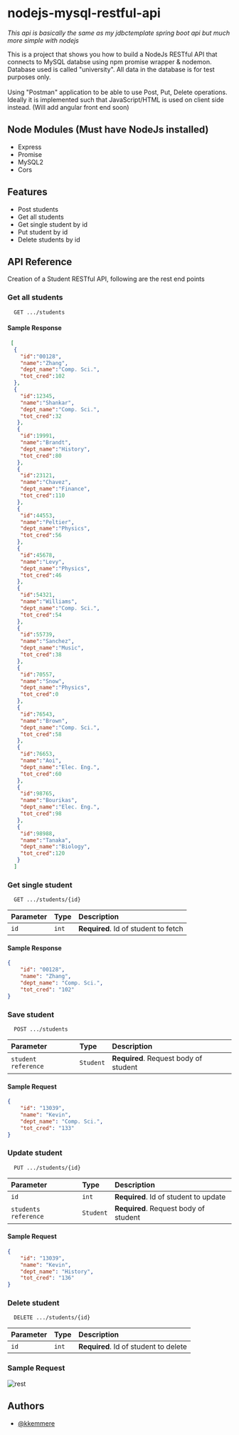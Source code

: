 # nodejs-mysql-restful-api

*This api is basically the same as my jdbctemplate spring boot api but much more simple with nodejs*

This is a project that shows you how to build a NodeJs RESTful API that connects to MySQL databse using npm promise wrapper & nodemon.<br/>
Database used is called "university". All data in the database is for test purposes only.<br/><br/>
Using "Postman" application to be able to use Post, Put, Delete operations. Ideally it is implemented such that JavaScript/HTML is used on client side instead. (Will add angular front end soon)


## Node Modules (Must have NodeJs installed)


- Express
- Promise
- MySQL2
- Cors


## Features

- Post students
- Get all students
- Get single student by id
- Put student by id
- Delete students by id

  
## API Reference

Creation of a Student RESTful API, following are the rest end points

### Get all students

```http
  GET .../students
```

#### Sample Response

```json
 [
  { 
    "id":"00128",
    "name":"Zhang",
    "dept_name":"Comp. Sci.",
    "tot_cred":102
  },
  {
    "id":12345,
    "name":"Shankar",
    "dept_name":"Comp. Sci.",
    "tot_cred":32
   },
   {
    "id":19991,
    "name":"Brandt",
    "dept_name":"History",
    "tot_cred":80
   },
   {
    "id":23121,
    "name":"Chavez",
    "dept_name":"Finance",
    "tot_cred":110
   },
   {
    "id":44553,
    "name":"Peltier",
    "dept_name":"Physics",
    "tot_cred":56
   },
   {
    "id":45678,
    "name":"Levy",
    "dept_name":"Physics",
    "tot_cred":46
   },
   {
    "id":54321,
    "name":"Williams",
    "dept_name":"Comp. Sci.",
    "tot_cred":54
   },
   {
    "id":55739,
    "name":"Sanchez",
    "dept_name":"Music",
    "tot_cred":38
   },
   {
    "id":70557,
    "name":"Snow",
    "dept_name":"Physics",
    "tot_cred":0
   },
   {
    "id":76543,
    "name":"Brown",
    "dept_name":"Comp. Sci.",
    "tot_cred":58
   },
   {
    "id":76653,
    "name":"Aoi",
    "dept_name":"Elec. Eng.",
    "tot_cred":60
   },
   {
    "id":98765,
    "name":"Bourikas",
    "dept_name":"Elec. Eng.",
    "tot_cred":98
   },
   {
    "id":98988,
    "name":"Tanaka",
    "dept_name":"Biology",
    "tot_cred":120
   }
  ]
```

### Get single student

```http
  GET .../students/{id}
```

| Parameter | Type     | Description                       |
| :-------- | :------- | :-------------------------------- |
| `id`      | `int` | **Required**. Id of student to fetch |

#### Sample Response

```json
{
    "id": "00128",
    "name": "Zhang",
    "dept_name": "Comp. Sci.",
    "tot_cred": "102"
}
```

### Save student

```http
  POST .../students
```
| Parameter | Type     | Description                       |
| :-------- | :------- | :-------------------------------- |
| `student reference`      | `Student` | **Required**. Request body of student |

#### Sample Request

```json
{
    "id": "13039",
    "name": "Kevin",
    "dept_name": "Comp. Sci.",
    "tot_cred": "133"
}
```

### Update student

```http
  PUT .../students/{id}
```
| Parameter | Type     | Description                       |
| :-------- | :------- | :-------------------------------- |
| `id`      | `int` | **Required**. Id of student to update |
| `students reference`      | `Student` | **Required**. Request body of student |

#### Sample Request

```json
{
    "id": "13039",
    "name": "Kevin",
    "dept_name": "History",
    "tot_cred": "136"
}
```

### Delete student

```http
  DELETE .../students/{id}
```
| Parameter | Type     | Description                       |
| :-------- | :------- | :-------------------------------- |
| `id`      | `int` | **Required**. Id of student to delete |


### Sample Request
![rest](https://github.com/kkemmere/nodejs-mysql-restful-api/blob/main/Screen%20Shot%202022-07-15%20at%201.23.04%20PM.png)
<br/>

  
## Authors

- [@kkemmere](https://github.com/kkemmere)

